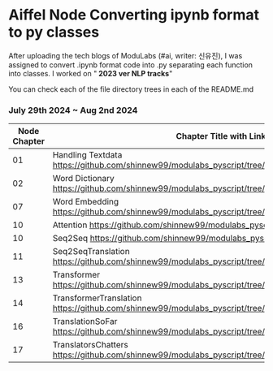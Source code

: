 # Aiffel Node Converting ipynb format to py classes
After uploading the tech blogs of ModuLabs (#ai, writer: 신유진), I was assigned to convert .ipynb format code into .py separating each function into classes. I worked on "<b> 2023 ver NLP tracks</b>" <br>

You can check each of the file directory trees in each of the README.md <br>

### July 29th 2024 ~ Aug 2nd 2024 <br>
|Node Chapter|Chapter Title with Link|
|----|--------|
|01|Handling Textdata <a>https://github.com/shinnew99/modulabs_pyscript/tree/main/01_handling_textdata</a>|
|02|Word Dictionary <a>https://github.com/shinnew99/modulabs_pyscript/tree/main/02_word_dictionary</a>|
|07|Word Embedding <a>https://github.com/shinnew99/modulabs_pyscript/tree/main/07_wordembedding</a>|
|10|Attention <a>https://github.com/shinnew99/modulabs_pyscript/tree/main/10_Attention</a>|
|10|Seq2Seq <a>https://github.com/shinnew99/modulabs_pyscript/tree/main/10_Seq2Seq</a>|
|11|Seq2SeqTranslation <a>https://github.com/shinnew99/modulabs_pyscript/tree/main/11_Seq2SeqTranslation</a>|
|13|Transformer <a>https://github.com/shinnew99/modulabs_pyscript/tree/main/13_Transformer</a>|
|14|TransformerTranslation <a>https://github.com/shinnew99/modulabs_pyscript/tree/main/14_TransformerTranslation</a>|
|16|TranslationSoFar <a>https://github.com/shinnew99/modulabs_pyscript/tree/main/16_TranslationsSoFar</a>|
|17|TranslatorsChatters <a>https://github.com/shinnew99/modulabs_pyscript/tree/main/17_TranslatorsChatters</a>|
